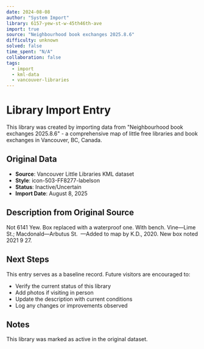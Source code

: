 ```yaml
---
date: 2024-08-08
author: "System Import"
library: 6157-yew-st-w-45th46th-ave
import: true
source: "Neighbourhood book exchanges 2025.8.6"
difficulty: unknown
solved: false
time_spent: "N/A"
collaboration: false
tags:
  - import
  - kml-data
  - vancouver-libraries
---
```


# Library Import Entry

This library was created by importing data from "Neighbourhood book exchanges 2025.8.6" - a comprehensive map of little free libraries and book exchanges in Vancouver, BC, Canada.

## Original Data

- **Source**: Vancouver Little Libraries KML dataset
- **Style**: icon-503-FF8277-labelson
- **Status**: Inactive/Uncertain
- **Import Date**: August 8, 2025

## Description from Original Source

Not 6141 Yew.
Box replaced with a waterproof one. 
With bench.
Vine—Lime St.; Macdonald—Arbutus St. 
—Added to map by K.D., 2020. 
New box noted 2021 9 27.



## Next Steps

This entry serves as a baseline record. Future visitors are encouraged to:
- Verify the current status of this library
- Add photos if visiting in person
- Update the description with current conditions
- Log any changes or improvements observed

## Notes

This library was marked as active in the original dataset.
